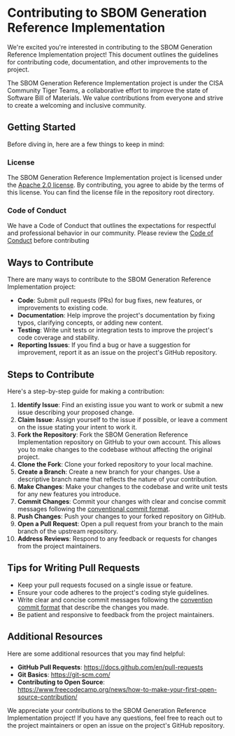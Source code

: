 # Contributing to SBOM Generation Reference Implementation

We're excited you're interested in contributing to the SBOM Generation Reference Implementation project! This document outlines the guidelines for contributing code, documentation, and other improvements to the project.

The SBOM Generation Reference Implementation project is under the CISA Community Tiger Teams, a collaborative effort to improve the state of Software Bill of Materials. We value contributions from everyone and strive to create a welcoming and inclusive community.

## Getting Started

Before diving in, here are a few things to keep in mind:

### License

The SBOM Generation Reference Implementation project is licensed under the [Apache 2.0 license](LICENSE). By contributing, you agree to abide by the terms of this license. You can find the license file in the repository root directory.

### Code of Conduct

We have a Code of Conduct that outlines the expectations for respectful and professional behavior in our community. Please review the [Code of Conduct](CODE_OF_CONDUCT.md) before contributing

## Ways to Contribute

There are many ways to contribute to the SBOM Generation Reference Implementation project:

* __Code__: Submit pull requests (PRs) for bug fixes, new features, or improvements to existing code.
* __Documentation__: Help improve the project's documentation by fixing typos, clarifying concepts, or adding new content.
* __Testing__: Write unit tests or integration tests to improve the project's code coverage and stability.
* __Reporting Issues__: If you find a bug or have a suggestion for improvement, report it as an issue on the project's GitHub repository.

## Steps to Contribute

Here's a step-by-step guide for making a contribution:

1. __Identify Issue__: Find an existing issue you want to work or submit a new issue describing your proposed change.
1. __Claim Issue__: Assign yourself to the issue if possible, or leave a comment on the issue stating your intent to work it.
1. __Fork the Repository__: Fork the SBOM Generation Reference Implementation repository on GitHub to your own account. This allows you to make changes to the codebase without affecting the original project.
1. __Clone the Fork__: Clone your forked repository to your local machine.
1. __Create a Branch__: Create a new branch for your changes. Use a descriptive branch name that reflects the nature of your contribution.
1. __Make Changes__: Make your changes to the codebase and write unit tests for any new features you introduce.
1. __Commit Changes__: Commit your changes with clear and concise commit messages following the [conventional commit format](https://www.conventionalcommits.org/).
1. __Push Changes__: Push your changes to your forked repository on GitHub.
1. __Open a Pull Request__: Open a pull request from your branch to the main branch of the upstream repository.
1. __Address Reviews__: Respond to any feedback or requests for changes from the project maintainers.

## Tips for Writing Pull Requests

* Keep your pull requests focused on a single issue or feature.
* Ensure your code adheres to the project's coding style guidelines.
* Write clear and concise commit messages following the [convention commit format](https://www.conventionalcommits.org/) that describe the changes you made.
* Be patient and responsive to feedback from the project maintainers.

## Additional Resources

Here are some additional resources that you may find helpful:

* __GitHub Pull Requests__: <https://docs.github.com/en/pull-requests>
* __Git Basics__: <https://git-scm.com/>
* __Contributing to Open Source__: <https://www.freecodecamp.org/news/how-to-make-your-first-open-source-contribution/>

We appreciate your contributions to the SBOM Generation Reference Implementation project! If you have any questions, feel free to reach out to the project maintainers or open an issue on the project's GitHub repository.
